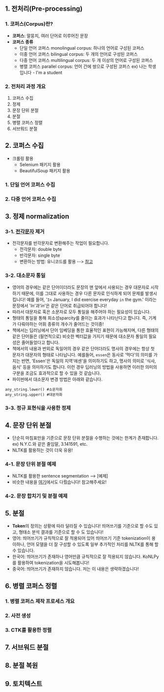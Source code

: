 ## 1. 전처리(Pre-processing)
### 1. 코퍼스(Corpus)란?
* **코퍼스**: 말뭉치, 여러 단어로 이루어진 문장
* **코퍼스 종류**
  * 단일 언어 코퍼스 monolingual corpus: 하나의 언어로 구성된 코퍼스
  * 이중 언어 코퍼스 bilingual corpus: 두 개의 언어로 구성된 코퍼스
  * 다중 언어 코퍼스 multilingual corpus: 두 개 이상의 언어로 구성된 코퍼스
  * 병렬 코퍼스 parallel corpus: 언어 간에 쌍으로 구성된 코퍼스
   ex) 나는 학생입니다 - I'm a student
  
### 2. 전처리 과정 개요
  1) 코퍼스 수집
  2) 정제
  3) 문장 단위 분절
  4) 분절
  5) 병렬 코퍼스 정렬
  6) 서브워드 분절
  
## 2. 코퍼스 수집
 * 크롤링 활용
   * Selenium 패키지 활용
   * BeautifulSoup 패키지 활용

### 1. 단일 언어 코퍼스 수집
### 2. 다중 언어 코퍼스 수집

## 3. 정제 normalization
### 3-1. [전각문자] 제거
* 전각문자를 반각문자로 변환해주는 작업이 필요합니다.
  * 전각문자: double byte 
  * 반각문자: single byte
  * 변환하는 방법: 유니코드를 활용 --> [참고]

[전각문자]: https://ko.wikipedia.org/wiki/%EC%A0%84%EA%B0%81_%EB%AC%B8%EC%9E%90%EC%99%80_%EB%B0%98%EA%B0%81_%EB%AC%B8%EC%9E%90
[참고]: https://namu.wiki/w/%EC%A0%84%EA%B0%81%EA%B3%BC%20%EB%B0%98%EA%B0%81#s-5

### 3-2. 대소문자 통일
* 영어의 경우에는 같은 단어이더라도 문장의 맨 앞에서 사용되는 경우 대문자로 시작하기 때문에, 이를 그대로 사용하는 경우 다른 문자로 인식하게 되어 문제를 발생시킵니다!   예를 들어, '`In` January, I did exercise everyday `in` the gym.' 이라는 문장에서 '*In*'과'*in*'은 같은 단어로 취급되어야 합니다!
* 따라서 대문자로 혹은 소문자로 모두 통일을 해주어야 하는 필요성이 있습니다. 
* 형태의 통일을 통해 희소성sparcity를 줄이는 효과가 나타난다고 합니다. 즉, 기계가 다뤄야하는 어휘 종류의 개수가 줄어드는 것이죵!
* 책에서는 딥러닝에서 단어 임베딩을 통한 효율적인 표현이 가능해지며, 다른 형태의 같은 단어들은 (필연적으로) 비슷한 벡터값을 가지기 때문에 대소문자 통일의 필요성은 줄어들었다고 합니다. 
* 책에서의 내용과 번외로 독일어의 경우 같은 단어더라도 명사의 경우에는 항상 첫 문자가 대문자의 형태로 나타납니다. 예를들어, `essen`은 동사로 '먹다'의 의미를 가지는 반면, 'Essen'은 독일의 지역'에센'을 의미하기도 하고, 명사의 의미로 '식사, 음식' 등을 의미하기도 합니다. 이런 경우 딥러닝의 방법을 사용하면 이러한 의미의 구분을 조금도 효과적으로 할 수 있을 것 같습니다. 
* 파이썬에서 대소문자 변경 방법은 아래와 같습니다. 
```
any_string.lower() #소문자화
any_string.upper() #대문자화
```


### 3-3. 정규 표현식을 사용한 정제

## 4. 문장 단위 분절
 * 단순히 마침표만을 기준으로 문장 단위 분절을 수행하는 것에는 한계가 존재합니다. 
   ex) N.Y.C.와 같은 줄임말, 3.141591, etc.
 * NLTK를 활용하는 것이 더욱 유용!
 
### 4-1. 문장 단위 분절 예제
 * NLTK를 활용한 sentence segmentation --> [예제]
 * 비슷한 내용을 [여기]에서도 다뤘습니다! 참고해주세요!
 
[여기]: https://github.com/kim-ji-youn/Study-with-NLP-books/blob/main/1.%20Mastering%20Natural%20Language%20Processing%20with%20Python/1.%20NLPwithString/1.%20Tokenization.ipynb

### 4-2. 문장 합치기 및 분절 예제

## 5. 분절
 * **Token**의 정의는 상황에 따라 달라질 수 있습니다! 띄어쓰기를 기준으로 할 수도 있고, 형태소 분석 결과를 기준으로 할 수 도 있습니다!
 * 영어: 띄어쓰기가 규칙적으로 잘 적용되어 있어 띄어쓰기 기준 tokenization이 용이하나, 언어 모델을 더 잘 구성할 수 있도록 일부 추가적인 처리를 NLTK를 통해 할 수 있습니다. 
 * 한국어: 띄어쓰기가 존재하나 영어만큼 규칙적으로 잘 적용되지 않습니다. KoNLPy를 활용하여 tokenization을 시도해봅니다!
 * 중국어: 띄어쓰기가 존재하지 않습니다. 저는 이 내용은 생략하겠습니다!
 
## 6. 병렬 코퍼스 정렬
### 1. 병렬 코퍼스 제작 프로세스 개요
### 2. 사전 생성
### 3. CTK를 활용한 정렬

## 7. 서브워드 분절
## 8. 분절 복원
## 9. 토치텍스트
